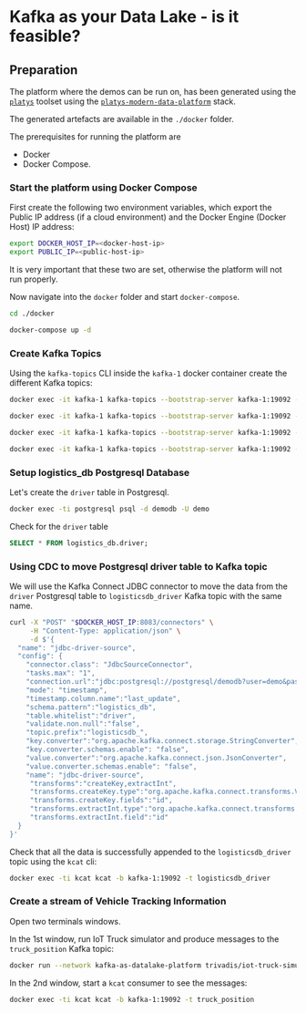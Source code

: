 # Kafka as your Data Lake - is it feasible?

## Preparation

The platform where the demos can be run on, has been generated using the [`platys`](http://github.com/trivadispf/platys)  toolset using the [`platys-modern-data-platform`](http://github.com/trivadispf/platys-modern-data-platform) stack.

The generated artefacts are available in the `./docker` folder.

The prerequisites for running the platform are 
 
 * Docker 
 * Docker Compose. 

### Start the platform using Docker Compose

First create the following two environment variables, which export the Public IP address (if a cloud environment) and the Docker Engine (Docker Host)  IP address:

``` bash
export DOCKER_HOST_IP=<docker-host-ip>
export PUBLIC_IP=<public-host-ip>
```

It is very important that these two are set, otherwise the platform will not run properly.

Now navigate into the `docker` folder and start `docker-compose`.

``` bash
cd ./docker

docker-compose up -d
```

### Create Kafka Topics

Using the `kafka-topics` CLI inside the `kafka-1` docker container create the different Kafka topics:

``` bash
docker exec -it kafka-1 kafka-topics --bootstrap-server kafka-1:19092 --create --topic truck_position --partitions 8 --replication-factor 3

docker exec -it kafka-1 kafka-topics --bootstrap-server kafka-1:19092 --create --topic dangerous_driving_ksql --partitions 8 --replication-factor 3

docker exec -it kafka-1 kafka-topics --bootstrap-server kafka-1:19092 --create --topic dangerous_driving_and_driver_ksql --partitions 8 --replication-factor 3

docker exec -it kafka-1 kafka-topics --bootstrap-server kafka-1:19092 --create --topic logisticsdb_driver --partitions 8 --replication-factor 3 --config cleanup.policy=compact --config segment.ms=100 --config delete.retention.ms=100 --config min.cleanable.dirty.ratio=0.001
```

### Setup logistics_db Postgresql Database

Let's create the `driver` table in Postgresql.

``` bash
docker exec -ti postgresql psql -d demodb -U demo
```

Check for the `driver` table

``` sql
SELECT * FROM logistics_db.driver;
```

### Using CDC to move Postgresql driver table to Kafka topic

We will use the Kafka Connect JDBC connector to move the data from the `driver` Postgresql table to `logisticsdb_driver` Kafka topic with the same name.

``` bash
curl -X "POST" "$DOCKER_HOST_IP:8083/connectors" \
     -H "Content-Type: application/json" \
     -d $'{
  "name": "jdbc-driver-source",
  "config": {
    "connector.class": "JdbcSourceConnector",
    "tasks.max": "1",
    "connection.url":"jdbc:postgresql://postgresql/demodb?user=demo&password=abc123!",
    "mode": "timestamp",
    "timestamp.column.name":"last_update",
    "schema.pattern":"logistics_db",
    "table.whitelist":"driver",
    "validate.non.null":"false",
    "topic.prefix":"logisticsdb_",
    "key.converter":"org.apache.kafka.connect.storage.StringConverter",
    "key.converter.schemas.enable": "false",
    "value.converter":"org.apache.kafka.connect.json.JsonConverter",
    "value.converter.schemas.enable": "false",
    "name": "jdbc-driver-source",
     "transforms":"createKey,extractInt",
     "transforms.createKey.type":"org.apache.kafka.connect.transforms.ValueToKey",
     "transforms.createKey.fields":"id",
     "transforms.extractInt.type":"org.apache.kafka.connect.transforms.ExtractField$Key",
     "transforms.extractInt.field":"id"
  }
}'
```

Check that all the data is successfully appended to the `logisticsdb_driver` topic using the `kcat` cli:

``` bash
docker exec -ti kcat kcat -b kafka-1:19092 -t logisticsdb_driver
```

### Create a stream of Vehicle Tracking Information

Open two terminals windows.

In the 1st window, run IoT Truck simulator and produce messages to the `truck_position` Kafka topic:

``` bash
docker run --network kafka-as-datalake-platform trivadis/iot-truck-simulator '-s' 'KAFKA' '-h' 'kafka-1' '-p' '19092' '-f' 'JSON'
```

In the 2nd window, start a `kcat` consumer to see the messages:

``` bash
docker exec -ti kcat kcat -b kafka-1:19092 -t truck_position
```

